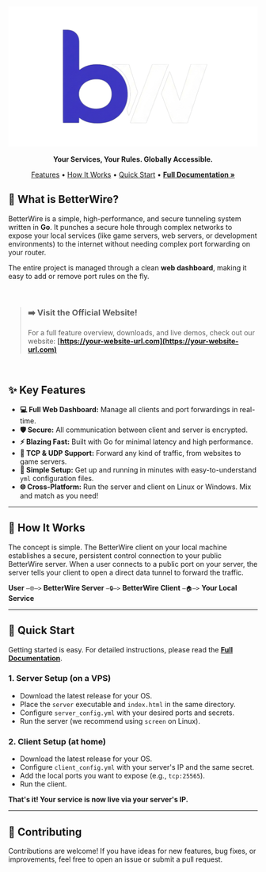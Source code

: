 <p align="center">
    <img src="https://github.com/jdkx32-source/betterwire/blob/main/bw_logo_3.png?raw=true" alt="BetterWire Visual" width="700"/>
</p>

<p align="center">
  <strong>Your Services, Your Rules. Globally Accessible.</strong>
</p>

<p align="center">
  <a href="#-key-features">Features</a> •
  <a href="#-how-it-works">How It Works</a> •
  <a href="#-quick-start">Quick Start</a> •
  <a href="https://your-website-url.com/documentation.html"><strong>Full Documentation »</strong></a>
</p>

## 🚀 What is BetterWire?

BetterWire is a simple, high-performance, and secure tunneling system written in **Go**. It punches a secure hole through complex networks to expose your local services (like game servers, web servers, or development environments) to the internet without needing complex port forwarding on your router.

The entire project is managed through a clean **web dashboard**, making it easy to add or remove port rules on the fly.

<br>

> ### ➡️ Visit the Official Website!
> For a full feature overview, downloads, and live demos, check out our website:
> **[https://your-website-url.com](https://your-website-url.com)**

<br>

## ✨ Key Features

- **💻 Full Web Dashboard:** Manage all clients and port forwardings in real-time.
- **🛡️ Secure:** All communication between client and server is encrypted.
- **⚡ Blazing Fast:** Built with Go for minimal latency and high performance.
- **🔄 TCP & UDP Support:** Forward any kind of traffic, from websites to game servers.
- **🧩 Simple Setup:** Get up and running in minutes with easy-to-understand `yml` configuration files.
- **🌐 Cross-Platform:** Run the server and client on Linux or Windows. Mix and match as you need!

---

## 🔧 How It Works

The concept is simple. The BetterWire client on your local machine establishes a secure, persistent control connection to your public BetterWire server. When a user connects to a public port on your server, the server tells your client to open a direct data tunnel to forward the traffic.

**User** `—🌐—>` **BetterWire Server** `—🔒—>` **BetterWire Client** `—🏠—>` **Your Local Service**

---

## 🏁 Quick Start

Getting started is easy. For detailed instructions, please read the **[Full Documentation](https://your-website-url.com/documentation.html)**.

### 1. Server Setup (on a VPS)
- Download the latest release for your OS.
- Place the `server` executable and `index.html` in the same directory.
- Configure `server_config.yml` with your desired ports and secrets.
- Run the server (we recommend using `screen` on Linux).

### 2. Client Setup (at home)
- Download the latest release for your OS.
- Configure `client_config.yml` with your server's IP and the same secret.
- Add the local ports you want to expose (e.g., `tcp:25565`).
- Run the client.

**That's it! Your service is now live via your server's IP.**

---

## 🤝 Contributing

Contributions are welcome! If you have ideas for new features, bug fixes, or improvements, feel free to open an issue or submit a pull request.
